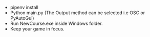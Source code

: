 - pipenv install
- Python main.py  (The Output method can be selected i.e OSC or PyAutoGui)
- Run NewCourse.exe inside Windows folder.
- Keep your game in focus.
